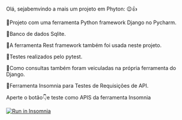 Olá, sejabemvindo a mais um projeto em Phyton:
😉👍

🚀Projeto com uma ferramenta Python framework Django no Pycharm.

🚀Banco de dados Sqlite.

🚀A ferramenta Rest framework também foi usada neste projeto.

🚀Testes realizados pelo pytest.

🚀Como consultas também foram veiculadas na própria ferramenta do Django.

🚀Ferramenta Insomnia para Testes de Requisições de API.

Aperte o botão👇e teste como APIS da ferramenta Insomnia


<a href="https://insomnia.rest/run/?label=Test%20API1&uri=https%3A%2F%2Fraw.githubusercontent.com%2FRAFARZ76%2FProjetoLojaDjango%2Fmaster%2Frequisicoesinsomnia1.json" target="_blank"><img src="https://insomnia.rest/images/run.svg" alt="Run in Insomnia"></a>




